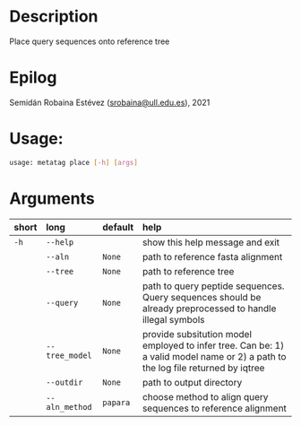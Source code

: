 # Description


Place query sequences onto reference tree
# Epilog


Semidán Robaina Estévez (srobaina@ull.edu.es), 2021
# Usage:


```bash
usage: metatag place [-h] [args] 

```
# Arguments

|short|long|default|help|
| :--- | :--- | :--- | :--- |
|`-h`|`--help`||show this help message and exit|
||`--aln`|`None`|path to reference fasta alignment|
||`--tree`|`None`|path to reference tree|
||`--query`|`None`|path to query peptide sequences.  Query sequences should be already preprocessed to handle illegal symbols|
||`--tree_model`|`None`|provide subsitution model employed to infer tree. Can be: 1) a valid model name or 2) a path to the log file returned by iqtree|
||`--outdir`|`None`|path to output directory|
||`--aln_method`|`papara`|choose method to align query sequences to reference alignment|